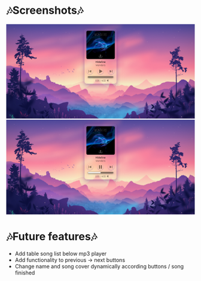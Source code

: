 # 🎶Screenshots🎶

![Image](img/fs1.png)
![Image](img/fs2.png)


# 🎶Future features🎶
- Add table song list below mp3 player
- Add functionality to previous -> next buttons
- Change name and song cover dynamically according buttons / song finished
